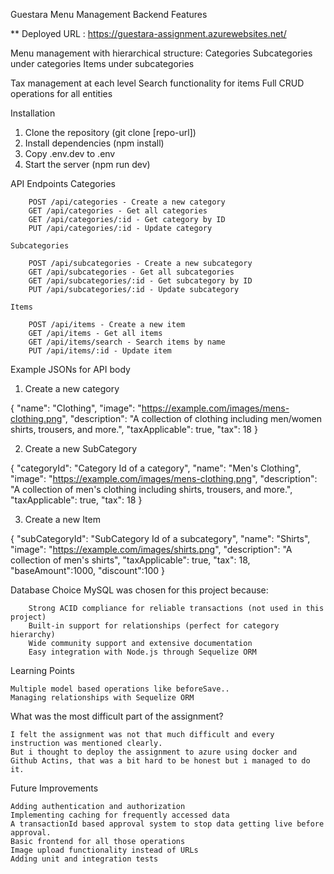 Guestara Menu Management Backend
Features

** Deployed URL : https://guestara-assignment.azurewebsites.net/

Menu management with hierarchical structure:
    Categories
    Subcategories under categories
    Items under subcategories

Tax management at each level
Search functionality for items
Full CRUD operations for all entities


Installation
1. Clone the repository (git clone [repo-url])
2. Install dependencies (npm install)
3. Copy .env.dev to .env
4. Start the server (npm run dev)

API Endpoints
    Categories

        POST /api/categories - Create a new category
        GET /api/categories - Get all categories
        GET /api/categories/:id - Get category by ID
        PUT /api/categories/:id - Update category

    Subcategories

        POST /api/subcategories - Create a new subcategory
        GET /api/subcategories - Get all subcategories
        GET /api/subcategories/:id - Get subcategory by ID
        PUT /api/subcategories/:id - Update subcategory
    
    Items

        POST /api/items - Create a new item
        GET /api/items - Get all items
        GET /api/items/search - Search items by name
        PUT /api/items/:id - Update item



Example JSONs for API body
1. Create a new category

{
  "name": "Clothing",
  "image": "https://example.com/images/mens-clothing.png",
  "description": "A collection of clothing including men/women shirts, trousers, and more.",
  "taxApplicable": true,
  "tax": 18
}

2. Create a new SubCategory

{
  "categoryId": "Category Id of a category",
  "name": "Men's Clothing",
  "image": "https://example.com/images/mens-clothing.png",
  "description": "A collection of men's clothing including shirts, trousers, and more.",
  "taxApplicable": true,
  "tax": 18
}

3. Create a new Item

{
  "subCategoryId": "SubCategory Id of a subcategory",
  "name": "Shirts",
  "image": "https://example.com/images/shirts.png",
  "description": "A collection of men's shirts",
  "taxApplicable": true,
  "tax": 18,
  "baseAmount":1000,
  "discount":100
}

Database Choice
    MySQL was chosen for this project because:

        Strong ACID compliance for reliable transactions (not used in this project)
        Built-in support for relationships (perfect for category hierarchy)
        Wide community support and extensive documentation
        Easy integration with Node.js through Sequelize ORM 

Learning Points

    Multiple model based operations like beforeSave..
    Managing relationships with Sequelize ORM

What was the most difficult part of the assignment?

    I felt the assignment was not that much difficult and every instruction was mentioned clearly. 
    But i thought to deploy the assignment to azure using docker and Github Actins, that was a bit hard to be honest but i managed to do it. 

Future Improvements

    Adding authentication and authorization
    Implementing caching for frequently accessed data
    A transactionId based approval system to stop data getting live before approval.
    Basic frontend for all those operations
    Image upload functionality instead of URLs
    Adding unit and integration tests







    



